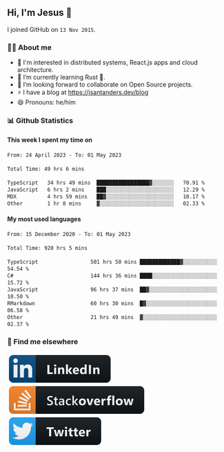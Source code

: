 ## Hi, I'm Jesus 👋

I joined GitHub on `13 Nov 2015`.

<!-- Talking about you -->

### 👨‍💻 About me

- 👦 I'm interested in distributed systems, React.js apps and cloud architecture.
- 🌱 I’m currently learning Rust 🦀.
- 👯 I’m looking forward to collaborate on Open Source projects.
- ⚡️ I have a blog at <https://jsantanders.dev/blog>
- 😄 Pronouns: he/him

### 📊 Github Statistics

#### This week I spent my time on

<!--START_SECTION:weekly-->

```text
From: 24 April 2023 - To: 01 May 2023

Total Time: 49 hrs 6 mins

TypeScript   34 hrs 49 mins  █████████████████▓░░░░░░░   70.91 %
JavaScript   6 hrs 2 mins    ███░░░░░░░░░░░░░░░░░░░░░░   12.29 %
MDX          4 hrs 59 mins   ██▓░░░░░░░░░░░░░░░░░░░░░░   10.17 %
Other        1 hr 8 mins     ▓░░░░░░░░░░░░░░░░░░░░░░░░   02.33 %
```

<!--END_SECTION:weekly-->

#### My most used languages

<!--START_SECTION:alltime-->

```text
From: 15 December 2020 - To: 01 May 2023

Total Time: 920 hrs 5 mins

TypeScript                 501 hrs 50 mins █████████████▓░░░░░░░░░░░   54.54 %
C#                         144 hrs 36 mins ████░░░░░░░░░░░░░░░░░░░░░   15.72 %
JavaScript                 96 hrs 37 mins  ██▓░░░░░░░░░░░░░░░░░░░░░░   10.50 %
RMarkdown                  60 hrs 30 mins  █▓░░░░░░░░░░░░░░░░░░░░░░░   06.58 %
Other                      21 hrs 49 mins  ▓░░░░░░░░░░░░░░░░░░░░░░░░   02.37 %
```

<!--END_SECTION:alltime-->

### 📢 Find me elsewhere

<p>
  <a target="_blank" href="https://linkedin.com/in/jsantanders">
    <img src="https://github.com/jsantanders/jsantanders/blob/master/img/linkedin.svg" alt="LinkedIn" style="vertical-align:top; margin:4px">
  </a>
  
  <a target="_blank" href="https://stackoverflow.com/users/7318331/jesus-santander">
    <img src="https://github.com/jsantanders/jsantanders/blob/master/img/stackoverflow.svg" alt="StackOverflow" style="vertical-align:top; margin:4px">
  </a>
  
  <a target="_blank" href="http://twitter.com/jsantanders">
    <img src="https://github.com/jsantanders/jsantanders/blob/master/img/twitter.svg" alt="Twitter" style="vertical-align:top; margin:4px">
  </a>
</p>
